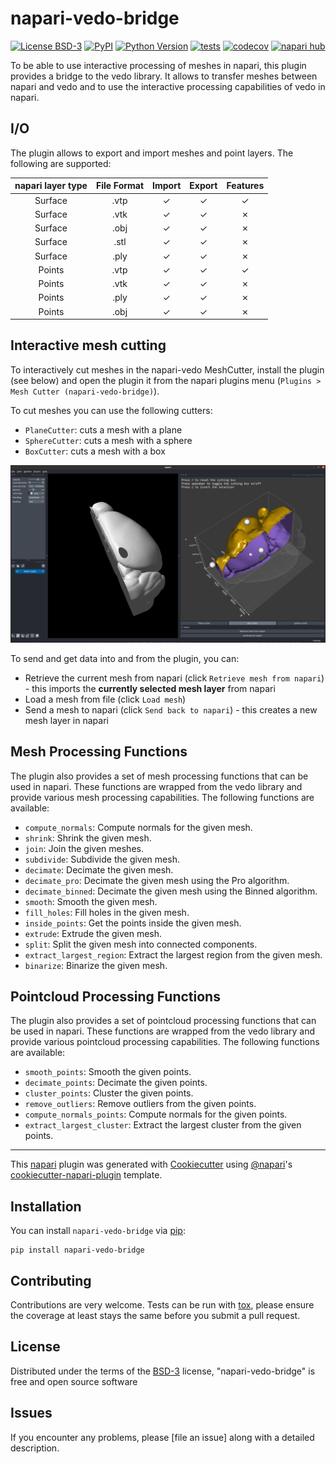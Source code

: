 # napari-vedo-bridge

[![License BSD-3](https://img.shields.io/pypi/l/napari-vedo-bridge.svg?color=green)](https://github.com/jo-mueller/napari-vedo-bridge/raw/main/LICENSE)
[![PyPI](https://img.shields.io/pypi/v/napari-vedo-bridge.svg?color=green)](https://pypi.org/project/napari-vedo-bridge)
[![Python Version](https://img.shields.io/pypi/pyversions/napari-vedo-bridge.svg?color=green)](https://python.org)
[![tests](https://github.com/jo-mueller/napari-vedo-bridge/workflows/tests/badge.svg)](https://github.com/jo-mueller/napari-vedo-bridge/actions)
[![codecov](https://codecov.io/gh/jo-mueller/napari-vedo-bridge/branch/main/graph/badge.svg)](https://codecov.io/gh/jo-mueller/napari-vedo-bridge)
[![napari hub](https://img.shields.io/endpoint?url=https://api.napari-hub.org/shields/napari-vedo-bridge)](https://napari-hub.org/plugins/napari-vedo-bridge)

To be able to use interactive processing of meshes in napari, this plugin provides a bridge to the vedo library. It allows to transfer meshes between napari and vedo and to use the interactive processing capabilities of vedo in napari. 

## I/O

The plugin allows to export and import meshes and point layers. The following are supported:

| napari layer type | File Format | Import | Export | Features |
|:------------------:|:-----------:|:------:|:------:|:--------:|
| Surface | .vtp | ✓ | ✓ |  ✓ |
| Surface | .vtk | ✓ | ✓ |  ✗ |
| Surface | .obj | ✓ | ✓ |  ✗ |
| Surface | .stl | ✓ | ✓ |  ✗ |
| Surface | .ply | ✓ | ✓ |  ✗ |
| Points | .vtp | ✓ | ✓ |  ✓ |
| Points | .vtk | ✓ | ✓ |  ✗ |
| Points | .ply | ✓ | ✓ |  ✗ |
| Points | .obj | ✓ | ✓ |  ✗ |

## Interactive mesh cutting
To interactively cut meshes in the napari-vedo MeshCutter, install the plugin (see below) and open the plugin it from the napari plugins menu (`Plugins > Mesh Cutter (napari-vedo-bridge)`). 

To cut meshes you can use the following cutters:
- `PlaneCutter`: cuts a mesh with a plane
- `SphereCutter`: cuts a mesh with a sphere
- `BoxCutter`: cuts a mesh with a box

![](https://github.com/jo-mueller/napari-vedo-bridge/raw/main/docs/imgs/screenshot_box_cutter.png)

To send and get data into and from the plugin, you can:

- Retrieve the current mesh from napari (click `Retrieve mesh from napari`) - this imports the **currently selected mesh layer** from napari
- Load a mesh from file (click `Load mesh`)
- Send a mesh to napari (click `Send back to napari`) - this creates a new mesh layer in napari

## Mesh Processing Functions

The plugin also provides a set of mesh processing functions that can be used in napari. These functions are wrapped from the vedo library and provide various mesh processing capabilities. The following functions are available:

- `compute_normals`: Compute normals for the given mesh.
- `shrink`: Shrink the given mesh.
- `join`: Join the given meshes.
- `subdivide`: Subdivide the given mesh.
- `decimate`: Decimate the given mesh.
- `decimate_pro`: Decimate the given mesh using the Pro algorithm.
- `decimate_binned`: Decimate the given mesh using the Binned algorithm.
- `smooth`: Smooth the given mesh.
- `fill_holes`: Fill holes in the given mesh.
- `inside_points`: Get the points inside the given mesh.
- `extrude`: Extrude the given mesh.
- `split`: Split the given mesh into connected components.
- `extract_largest_region`: Extract the largest region from the given mesh.
- `binarize`: Binarize the given mesh.

## Pointcloud Processing Functions

The plugin also provides a set of pointcloud processing functions that can be used in napari. These functions are wrapped from the vedo library and provide various pointcloud processing capabilities. The following functions are available:

- `smooth_points`: Smooth the given points.
- `decimate_points`: Decimate the given points.
- `cluster_points`: Cluster the given points.
- `remove_outliers`: Remove outliers from the given points.
- `compute_normals_points`: Compute normals for the given points.
- `extract_largest_cluster`: Extract the largest cluster from the given points.

----------------------------------

This [napari] plugin was generated with [Cookiecutter] using [@napari]'s [cookiecutter-napari-plugin] template.

<!--
Don't miss the full getting started guide to set up your new package:
https://github.com/napari/cookiecutter-napari-plugin#getting-started

and review the napari docs for plugin developers:
https://napari.org/stable/plugins/index.html
-->

## Installation

You can install `napari-vedo-bridge` via [pip]:

    pip install napari-vedo-bridge

## Contributing

Contributions are very welcome. Tests can be run with [tox], please ensure
the coverage at least stays the same before you submit a pull request.

## License

Distributed under the terms of the [BSD-3] license,
"napari-vedo-bridge" is free and open source software

## Issues

If you encounter any problems, please [file an issue] along with a detailed description.

[napari]: https://github.com/napari/napari
[Cookiecutter]: https://github.com/audreyr/cookiecutter
[@napari]: https://github.com/napari
[MIT]: http://opensource.org/licenses/MIT
[BSD-3]: http://opensource.org/licenses/BSD-3-Clause
[GNU GPL v3.0]: http://www.gnu.org/licenses/gpl-3.0.txt
[GNU LGPL v3.0]: http://www.gnu.org/licenses/lgpl-3.0.txt
[Apache Software License 2.0]: http://www.apache.org/licenses/LICENSE-2.0
[Mozilla Public License 2.0]: https://www.mozilla.org/media/MPL/2.0/index.txt
[cookiecutter-napari-plugin]: https://github.com/napari/cookiecutter-napari-plugin

[napari]: https://github.com/napari/napari
[tox]: https://tox.readthedocs.io/en/latest/
[pip]: https://pypi.org/project/pip/
[PyPI]: https://pypi.org/
